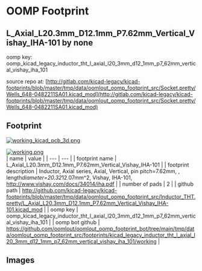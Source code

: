 # OOMP Footprint  
## L_Axial_L20.3mm_D12.1mm_P7.62mm_Vertical_Vishay_IHA-101  by none  
  
oomp key: oomp_kicad_legacy_inductor_tht_l_axial_l20_3mm_d12_1mm_p7_62mm_vertical_vishay_iha_101  
  
source repo at: [http://gitlab.com/kicad-legacy/kicad-footprints/blob/master/tmp/data/oomlout_oomp_footprint_src/Socket.pretty/Wells_648-0482211SA01.kicad_mod](http://gitlab.com/kicad-legacy/kicad-footprints/blob/master/tmp/data/oomlout_oomp_footprint_src/Socket.pretty/Wells_648-0482211SA01.kicad_mod)  
## Footprint  
  
[![working_kicad_pcb_3d.png](working_kicad_pcb_3d_600.png)](working_kicad_pcb_3d.png)  
  
[![working.png](working_600.png)](working.png)  
| name | value | 
| --- | --- | 
| footprint name | L_Axial_L20.3mm_D12.1mm_P7.62mm_Vertical_Vishay_IHA-101 | 
| footprint description | Inductor, Axial series, Axial, Vertical, pin pitch=7.62mm, , length*diameter=20.32*12.07mm^2, Vishay, IHA-101, http://www.vishay.com/docs/34014/iha.pdf | 
| number of pads | 2 | 
| github path | http://github.com/kicad-legacy/kicad-footprints/blob/master/tmp/data/oomlout_oomp_footprint_src/Inductor_THT.pretty/L_Axial_L20.3mm_D12.1mm_P7.62mm_Vertical_Vishay_IHA-101.kicad_mod | 
| oomp key | oomp_kicad_legacy_inductor_tht_l_axial_l20_3mm_d12_1mm_p7_62mm_vertical_vishay_iha_101 | 
| oomp bot github | https://github.com/oomlout/oomlout_oomp_footprint_bot/tree/main/tmp/data/oomlout_oomp_footprint_src/footprints/kicad_legacy_inductor_tht_l_axial_l20_3mm_d12_1mm_p7_62mm_vertical_vishay_iha_101/working | 
## Images  

